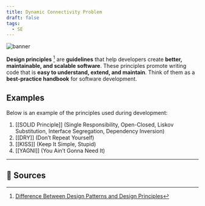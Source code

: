 ```yaml
---
title: Dynamic Connectivity Problem
draft: false
tags:
  - SE
---
```


![banner](https://images.unsplash.com/photo-1533928298208-27ff66555d8d?w=500&auto=format&fit=crop&q=60&ixlib=rb-4.0.3&ixid=M3wxMjA3fDB8MHxzZWFyY2h8OHx8YmFsYW5jZSUyMHNjYWxlfGVufDB8fDB8fHww)

**Design principles** [^1] are **guidelines** that help developers create **better, maintainable, and scalable software**. These principles promote writing code that is **easy to understand, extend, and maintain**. Think of them as a **best-practice handbook** for software development.

## Examples

Below is an example of the principles used during development:

1. [[SOLID Principle]] (Single Responsibility, Open-Closed, Liskov Substitution, Interface Segregation, Dependency Inversion)
2. [[DRY]] (Don’t Repeat Yourself)
3. [[KISS]] (Keep It Simple, Stupid)
4. [[YAGNI]] (You Ain’t Gonna Need It)

---

## 🔗 Sources

[^1]: [Difference Between Design Patterns and Design Principles](https://www.codepattern.net/Blog/post/difference-between-design-patterns-and-design-principles)